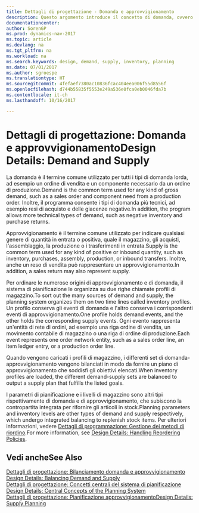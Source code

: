 ```yaml
---
title: Dettagli di progettazione - Domanda e approvvigionamento
description: Questo argomento introduce il concetto di domanda, ovvero il termine comune utilizzato per tutti i tipi di domanda lorda, ad esempio un ordine di vendita e un componente necessario da un ordine di produzione.
documentationcenter: 
author: SorenGP
ms.prod: dynamics-nav-2017
ms.topic: article
ms.devlang: na
ms.tgt_pltfrm: na
ms.workload: na
ms.search.keywords: design, demand, supply, inventory, planning
ms.date: 07/01/2017
ms.author: sgroespe
ms.translationtype: HT
ms.sourcegitcommit: 4fefaef7380ac10836fcac404eea006f55d8556f
ms.openlocfilehash: d744b55835f5553e249a536e0fca0eb0046fda7b
ms.contentlocale: it-ch
ms.lasthandoff: 10/16/2017

---
```

# <a name="design-details-demand-and-supply"></a><span data-ttu-id="fc4cd-103">Dettagli di progettazione: Domanda e approvvigionamento</span><span class="sxs-lookup"><span data-stu-id="fc4cd-103">Design Details: Demand and Supply</span></span>
<span data-ttu-id="fc4cd-104">La domanda è il termine comune utilizzato per tutti i tipi di domanda lorda, ad esempio un ordine di vendita e un componente necessario da un ordine di produzione.</span><span class="sxs-lookup"><span data-stu-id="fc4cd-104">Demand is the common term used for any kind of gross demand, such as a sales order and component need from a production order.</span></span> <span data-ttu-id="fc4cd-105">Inoltre, il programma consente i tipi di domanda più tecnici, ad esempio resi di acquisto e delle giacenze negative.</span><span class="sxs-lookup"><span data-stu-id="fc4cd-105">In addition, the program allows more technical types of demand, such as negative inventory and purchase returns.</span></span>  
  
<span data-ttu-id="fc4cd-106">Approvvigionamento è il termine comune utilizzato per indicare qualsiasi genere di quantità in entrata o positiva, quale il magazzino, gli acquisti, l'assemblaggio, la produzione o i trasferimenti in entrata.</span><span class="sxs-lookup"><span data-stu-id="fc4cd-106">Supply is the common term used for any kind of positive or inbound quantity, such as inventory, purchases, assembly, production, or inbound transfers.</span></span> <span data-ttu-id="fc4cd-107">Inoltre, anche un reso di vendita può rappresentare un approvvigionamento.</span><span class="sxs-lookup"><span data-stu-id="fc4cd-107">In addition, a sales return may also represent supply.</span></span>  
  
<span data-ttu-id="fc4cd-108">Per ordinare le numerose origini di approvvigionamento e di domanda, il sistema di pianificazione le organizza su due righe chiamate profili di magazzino.</span><span class="sxs-lookup"><span data-stu-id="fc4cd-108">To sort out the many sources of demand and supply, the planning system organizes them on two time lines called inventory profiles.</span></span> <span data-ttu-id="fc4cd-109">Un profilo conserva gli eventi di domanda e l'altro conserva i corrispondenti eventi di approvvigionamento.</span><span class="sxs-lookup"><span data-stu-id="fc4cd-109">One profile holds demand events, and the other holds the corresponding supply events.</span></span> <span data-ttu-id="fc4cd-110">Ogni evento rappresenta un'entità di rete di ordini, ad esempio una riga ordine di vendita, un movimento contabile di magazzino o una riga di ordine di produzione.</span><span class="sxs-lookup"><span data-stu-id="fc4cd-110">Each event represents one order network entity, such as a sales order line, an item ledger entry, or a production order line.</span></span>  
  
<span data-ttu-id="fc4cd-111">Quando vengono caricati i profili di magazzino, i differenti set di domanda-approvvigionamento vengono bilanciati in modo da fornire un piano di approvvigionamento che soddisfi gli obiettivi elencati.</span><span class="sxs-lookup"><span data-stu-id="fc4cd-111">When inventory profiles are loaded, the different demand-supply sets are balanced to output a supply plan that fulfills the listed goals.</span></span>  
  
<span data-ttu-id="fc4cd-112">I parametri di pianificazione e i livelli di magazzino sono altri tipi rispettivamente di domanda e di approvvigionamento, che subiscono la contropartita integrata per rifornire gli articoli in stock.</span><span class="sxs-lookup"><span data-stu-id="fc4cd-112">Planning parameters and inventory levels are other types of demand and supply respectively, which undergo integrated balancing to replenish stock items.</span></span> <span data-ttu-id="fc4cd-113">Per ulteriori informazioni, vedere [Dettagli di programmazione: Gestione dei metodi di riordino](design-details-handling-reordering-policies.md).</span><span class="sxs-lookup"><span data-stu-id="fc4cd-113">For more information, see [Design Details: Handling Reordering Policies](design-details-handling-reordering-policies.md).</span></span>  
  
## <a name="see-also"></a><span data-ttu-id="fc4cd-114">Vedi anche</span><span class="sxs-lookup"><span data-stu-id="fc4cd-114">See Also</span></span>  
<span data-ttu-id="fc4cd-115">[Dettagli di progettazione: Bilanciamento domanda e approvvigionamento](design-details-balancing-demand-and-supply.md) </span><span class="sxs-lookup"><span data-stu-id="fc4cd-115">[Design Details: Balancing Demand and Supply](design-details-balancing-demand-and-supply.md) </span></span>  
<span data-ttu-id="fc4cd-116">[Dettagli di progettazione: Concetti centrali del sistema di pianificazione](design-details-central-concepts-of-the-planning-system.md) </span><span class="sxs-lookup"><span data-stu-id="fc4cd-116">[Design Details: Central Concepts of the Planning System](design-details-central-concepts-of-the-planning-system.md) </span></span>  
[<span data-ttu-id="fc4cd-117">Dettagli di progettazione: Pianificazione approvvigionamento</span><span class="sxs-lookup"><span data-stu-id="fc4cd-117">Design Details: Supply Planning</span></span>](design-details-supply-planning.md)
